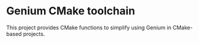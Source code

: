 # Genium CMake toolchain

This project provides CMake functions to simplify using Genium in CMake-based
projects.
